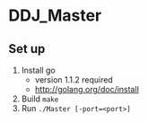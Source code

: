 DDJ_Master
==========

## Set up
1. Install go
	- version 1.1.2 required
	- http://golang.org/doc/install
2. Build `make`
3. Run `./Master [-port=<port>]`